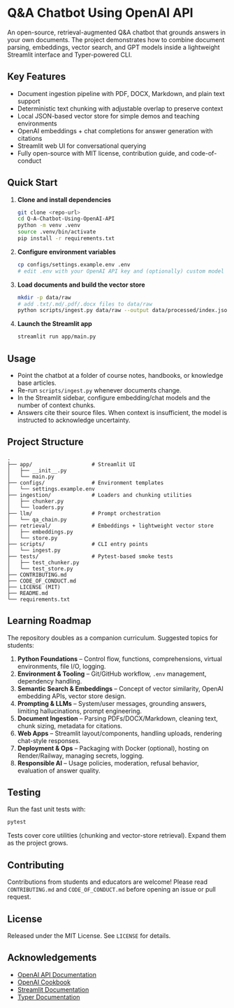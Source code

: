 # Q&A Chatbot Using OpenAI API

An open-source, retrieval-augmented Q&A chatbot that grounds answers in your own documents. The project demonstrates how to combine document parsing, embeddings, vector search, and GPT models inside a lightweight Streamlit interface and Typer-powered CLI.

## Key Features
- Document ingestion pipeline with PDF, DOCX, Markdown, and plain text support
- Deterministic text chunking with adjustable overlap to preserve context
- Local JSON-based vector store for simple demos and teaching environments
- OpenAI embeddings + chat completions for answer generation with citations
- Streamlit web UI for conversational querying
- Fully open-source with MIT license, contribution guide, and code-of-conduct

## Quick Start
1. **Clone and install dependencies**
   ```bash
   git clone <repo-url>
   cd Q-A-Chatbot-Using-OpenAI-API
   python -m venv .venv
   source .venv/bin/activate
   pip install -r requirements.txt
   ```
2. **Configure environment variables**
   ```bash
   cp configs/settings.example.env .env
   # edit .env with your OpenAI API key and (optionally) custom model names
   ```
3. **Load documents and build the vector store**
   ```bash
   mkdir -p data/raw
   # add .txt/.md/.pdf/.docx files to data/raw
   python scripts/ingest.py data/raw --output data/processed/index.json
   ```
4. **Launch the Streamlit app**
   ```bash
   streamlit run app/main.py
   ```

## Usage
- Point the chatbot at a folder of course notes, handbooks, or knowledge base articles.
- Re-run `scripts/ingest.py` whenever documents change.
- In the Streamlit sidebar, configure embedding/chat models and the number of context chunks.
- Answers cite their source files. When context is insufficient, the model is instructed to acknowledge uncertainty.

## Project Structure
```
.
├── app/                   # Streamlit UI
│   ├── __init__.py
│   └── main.py
├── configs/               # Environment templates
│   └── settings.example.env
├── ingestion/             # Loaders and chunking utilities
│   ├── chunker.py
│   └── loaders.py
├── llm/                   # Prompt orchestration
│   └── qa_chain.py
├── retrieval/             # Embeddings + lightweight vector store
│   ├── embeddings.py
│   └── store.py
├── scripts/               # CLI entry points
│   └── ingest.py
├── tests/                 # Pytest-based smoke tests
│   ├── test_chunker.py
│   └── test_store.py
├── CONTRIBUTING.md
├── CODE_OF_CONDUCT.md
├── LICENSE (MIT)
├── README.md
└── requirements.txt
```

## Learning Roadmap
The repository doubles as a companion curriculum. Suggested topics for students:

1. **Python Foundations** – Control flow, functions, comprehensions, virtual environments, file I/O, logging.
2. **Environment & Tooling** – Git/GitHub workflow, `.env` management, dependency handling.
3. **Semantic Search & Embeddings** – Concept of vector similarity, OpenAI embedding APIs, vector store design.
4. **Prompting & LLMs** – System/user messages, grounding answers, limiting hallucinations, prompt engineering.
5. **Document Ingestion** – Parsing PDFs/DOCX/Markdown, cleaning text, chunk sizing, metadata for citations.
6. **Web Apps** – Streamlit layout/components, handling uploads, rendering chat-style responses.
7. **Deployment & Ops** – Packaging with Docker (optional), hosting on Render/Railway, managing secrets, logging.
8. **Responsible AI** – Usage policies, moderation, refusal behavior, evaluation of answer quality.

## Testing
Run the fast unit tests with:
```bash
pytest
```
Tests cover core utilities (chunking and vector-store retrieval). Expand them as the project grows.

## Contributing
Contributions from students and educators are welcome! Please read `CONTRIBUTING.md` and `CODE_OF_CONDUCT.md` before opening an issue or pull request.

## License
Released under the MIT License. See `LICENSE` for details.

## Acknowledgements
- [OpenAI API Documentation](https://platform.openai.com/docs)
- [OpenAI Cookbook](https://github.com/openai/openai-cookbook)
- [Streamlit Documentation](https://docs.streamlit.io/)
- [Typer Documentation](https://typer.tiangolo.com/)
